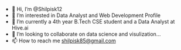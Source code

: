 - 👋 Hi, I’m @Shilpisk12
- 👀 I’m interested in Data Analyst and Web Development Profile
- 🌱 I’m currently a 4th year B.Tech CSE student and a Data Analyst at Hive.ai  
- 💞️ I’m looking to collaborate on data science and visulization...
- 📫 How to reach me shilpisk85@gmail.com

<!---
Shilpisk12/Shilpisk12 is a ✨ special ✨ repository because its `README.md` (this file) appears on your GitHub profile.
You can click the Preview link to take a look at your changes.
--->

